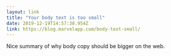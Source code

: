 ```yaml
---
layout: link 
title: "Your body text is too small" 
date: 2019-12-19T14:57:38.954Z 
link: https://blog.marvelapp.com/body-text-small/ 
---
```


Nice summary of why body copy should be bigger on the web.